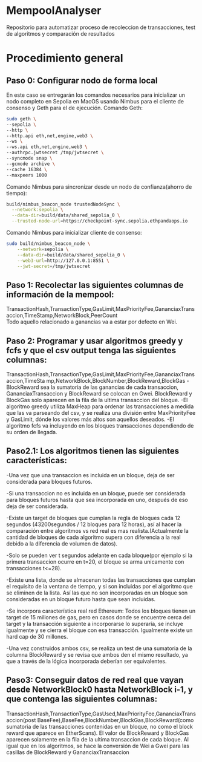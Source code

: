 # MempoolAnalyser
Repositorio para automatizar proceso de recoleccion de transacciones, test de algoritmos y comparación de resultados
# Procedimiento general
## Paso 0: Configurar nodo de forma local
En este caso se entregarán los comandos necesarios para inicializar un nodo completo en Sepolia en MacOS usando Nimbus para el cliente de consenso y Geth para el de ejecución.
Comando Geth:
```bash
sudo geth \
--sepolia \
--http \
--http.api eth,net,engine,web3 \
--ws \
--ws.api eth,net,engine,web3 \
--authrpc.jwtsecret /tmp/jwtsecret \
--syncmode snap \
--gcmode archive \
--cache 16384 \
--maxpeers 1000
```
Comando Nimbus para sincronizar desde un nodo de confianza(ahorro de tiempo):
```bash
build/nimbus_beacon_node trustedNodeSync \
  --network:sepolia \
  --data-dir=build/data/shared_sepolia_0 \
  --trusted-node-url=https://checkpoint-sync.sepolia.ethpandaops.io
```
Comando Nimbus para inicializar cliente de consenso:
```bash
sudo build/nimbus_beacon_node \
    --network=sepolia \
    --data-dir=build/data/shared_sepolia_0 \
    --web3-url=http://127.0.0.1:8551 \
    --jwt-secret=/tmp/jwtsecret
```
## Paso 1: Recolectar las siguientes columnas de información de la mempool:
TransactionHash,TransactionType,GasLimit,MaxPriorityFee,GananciaxTransaccion,TimeStamp,NetworkBlock,PeerCount <br> 
Todo aquello relacionado a ganancias va a estar por defecto en Wei.

## Paso 2: Programar y usar algoritmos greedy y fcfs y que el csv output tenga las siguientes columnas:
TransactionHash,TransactionType,GasLimit,MaxPriorityFee,GananciaxTransaccion,TimeSta
mp,NetworkBlock,BlockNumber,BlockReward,BlockGas
-BlockReward sea la sumatoria de las ganancias de cada transaccion, GananciaxTransaccion y BlockReward se colocan en Gwei. BlockReward y
BlockGas solo aparecen en la fila de la ultima transaccion del bloque.
-El algoritmo greedy utiliza MaxHeap para ordenar las transacciones a medida que las va parseando del csv, y se realiza una división entre MaxPriorityFee y GasLimit, dónde los valores más altos son aquellos deseados.
-El algoritmo fcfs va incluyendo en los bloques transacciones dependiendo de su orden de llegada.
## Paso2.1: Los algoritmos tienen las siguientes características:
-Una vez que una transaccion es incluida en un bloque, deja de ser considerada para
bloques futuros.

-Si una transaccion no es incluida en un bloque, puede ser considerada para bloques
futuros hasta que sea incorporada en uno, después de eso deja de ser considerada.

-Existe un target de bloques que cumplan la regla de bloques cada 12
segundos (43200segundos / 12 bloques para 12 horas), así al hacer la comparación entre
algoritmos vs red real es mas realista.(Actualmente la cantidad de bloques de cada
algoritmo supera con diferencia a la real debido a la diferencia de volumen de datos).

-Solo se pueden ver t segundos adelante en cada bloque(por ejemplo si la primera
transaccion ocurre en t=20, el bloque se arma unicamente con transacciones
t<=28).  

-Existe una lista, donde se almacenan todas las transacciones que cumplan el requisito de la ventana de tiempo, y si son incluidas por el
algoritmo que se eliminen de la lista. Así las que no son incorporadas en un bloque son
consideradas en un bloque futuro hasta que sean incluidas.

-Se incorpora característica real red Ethereum: Todos los bloques tienen un target de 15
millones de gas, pero en casos donde se encuentre cerca del target y la transacción
siguiente a incorporarse lo superaría, se incluye igualmente y se cierra el bloque con esa
transacción. Igualmente existe un hard cap de 30 millones.

-Una vez construidos ambos csv, se realiza un test de una sumatoria de la columna BlockReward y
se revisa que ambos den el mismo resultado, ya que a través de la lógica incorporada
deberían ser equivalentes.

## Paso3: Conseguir datos de red real que vayan desde NetworkBlock0 hasta NetworkBlock i-1, y que contenga las siguientes columnas:
TransactionHash,TransactionType,GasUsed,MaxPriorityFee,GananciaxTransaccion(post
BaseFee),BaseFee,BlockNumber,BlockGas,BlockReward(como sumatoria de las
transacciones contenidas en un bloque, no como el block reward que aparece en
EtherScans). El valor de BlockReward y BlockGas aparecen solamente en la fila de la
ultima transaccion de cada bloque. Al igual que en los algoritmos, se hace la conversión de Wei a Gwei para las casillas de BlockReward y GananciaxTransaccion
